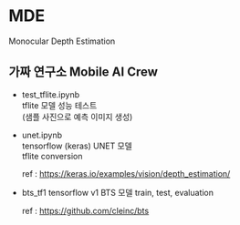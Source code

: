 # MDE
Monocular Depth Estimation

## 가짜 연구소 Mobile AI Crew

* test_tflite.ipynb  
  tflite 모델 성능 테스트  
  (샘플 사진으로 예측 이미지 생성)
    
* unet.ipynb  
  tensorflow (keras) UNET 모델  
  tflite conversion
  
  ref : https://keras.io/examples/vision/depth_estimation/


* bts_tf1 
  tensorflow v1 BTS 모델 train, test, evaluation
  
  ref : https://github.com/cleinc/bts

